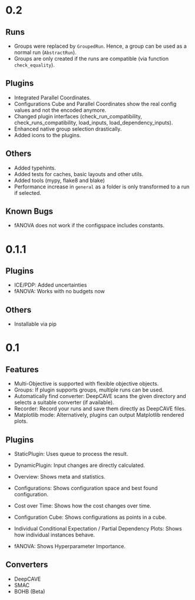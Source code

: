 # 0.2

## Runs
- Groups were replaced by `GroupedRun`. Hence, a group can be used as a normal run (`AbstractRun`).
- Groups are only created if the runs are compatible (via function `check_equality`).

## Plugins
- Integrated Parallel Coordinates.
- Configurations Cube and Parallel Coordinates show the real config values and not
the encoded anymore.
- Changed plugin interfaces (check_run_compatibility, check_runs_compatibility,
load_inputs, load_dependency_inputs).
- Enhanced native group selection drastically.
- Added icons to the plugins.

## Others
- Added typehints.
- Added tests for caches, basic layouts and other utils.
- Added tools (mypy, flake8 and blake)
- Performance increase in `general` as a folder is only transformed to a run if selected.

## Known Bugs
- fANOVA does not work if the configspace includes constants.


# 0.1.1

## Plugins

- ICE/PDP: Added uncertainties
- fANOVA: Works with no budgets now

## Others

- Installable via pip


# 0.1

## Features

- Multi-Objective is supported with flexible objective objects.
- Groups: If plugin supports groups, multiple runs can be used.
- Automatically find converter: DeepCAVE scans the given directory and selects a suitable converter (if available).
- Recorder: Record your runs and save them directly as DeepCAVE files.
- Matplotlib mode: Alternatively, plugins can output Matplotlib rendered plots.


## Plugins

- StaticPlugin: Uses queue to process the result.
- DynamicPlugin: Input changes are directly calculated.

- Overview: Shows meta and statistics.
- Configurations: Shows configuration space and best found configuration.
- Cost over Time: Shows how the cost changes over time.
- Configuration Cube: Shows configurations as points in a cube.
- Individual Conditional Expectation / Partial Dependency Plots: Shows how individual instances behave.
- fANOVA: Shows Hyperparameter Importance.


## Converters

- DeepCAVE
- SMAC
- BOHB (Beta)